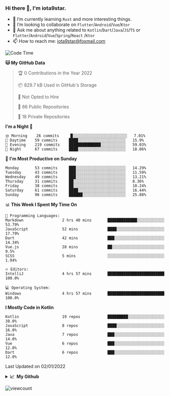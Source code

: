 ### Hi there 👋, I'm iota9star.

- 🌱 I’m currently learning `Rust` and more interesting things.
- 👯 I’m looking to collaborate on `Flutter`/`Android`/`Vue`/`Ktor`
- 💬 Ask me about anything related to `Kotlin`/`Dart`/`Java`/`JS`/`TS` or `Flutter`/`Android`/`Vue`/`Spring`/`React`
  /`Ktor`
- 📫 How to reach me: [iota9star@foxmail.com](iota9star@foxmail.com)



<!--START_SECTION:waka-->
![Code Time](http://img.shields.io/badge/Code%20Time-2%2C619%20hrs%203%20mins-blue)

**🐱 My GitHub Data** 

> 🏆 0 Contributions in the Year 2022
 > 
> 📦 829.7 kB Used in GitHub's Storage 
 > 
> 🚫 Not Opted to Hire
 > 
> 📜 66 Public Repositories 
 > 
> 🔑 18 Private Repositories  
 > 
**I'm a Night 🦉** 

```text
🌞 Morning    26 commits     █░░░░░░░░░░░░░░░░░░░░░░░░   7.01% 
🌆 Daytime    59 commits     ████░░░░░░░░░░░░░░░░░░░░░   15.9% 
🌃 Evening    219 commits    ██████████████░░░░░░░░░░░   59.03% 
🌙 Night      67 commits     ████░░░░░░░░░░░░░░░░░░░░░   18.06%

```
📅 **I'm Most Productive on Sunday** 

```text
Monday       53 commits     ███░░░░░░░░░░░░░░░░░░░░░░   14.29% 
Tuesday      43 commits     ███░░░░░░░░░░░░░░░░░░░░░░   11.59% 
Wednesday    49 commits     ███░░░░░░░░░░░░░░░░░░░░░░   13.21% 
Thursday     31 commits     ██░░░░░░░░░░░░░░░░░░░░░░░   8.36% 
Friday       38 commits     ██░░░░░░░░░░░░░░░░░░░░░░░   10.24% 
Saturday     61 commits     ████░░░░░░░░░░░░░░░░░░░░░   16.44% 
Sunday       96 commits     ██████░░░░░░░░░░░░░░░░░░░   25.88%

```


📊 **This Week I Spent My Time On** 

```text
💬 Programming Languages: 
Markdown                 2 hrs 40 mins       █████████████░░░░░░░░░░░░   53.79% 
JavaScript               52 mins             ████░░░░░░░░░░░░░░░░░░░░░   17.79% 
Dart                     42 mins             ███░░░░░░░░░░░░░░░░░░░░░░   14.34% 
Vue.js                   28 mins             ██░░░░░░░░░░░░░░░░░░░░░░░   9.5% 
SCSS                     5 mins              ░░░░░░░░░░░░░░░░░░░░░░░░░   1.94%

🔥 Editors: 
IntelliJ                 4 hrs 57 mins       █████████████████████████   100.0%

💻 Operating System: 
Windows                  4 hrs 57 mins       █████████████████████████   100.0%

```

**I Mostly Code in Kotlin** 

```text
Kotlin                   19 repos            █████████░░░░░░░░░░░░░░░░   38.0% 
JavaScript               8 repos             ████░░░░░░░░░░░░░░░░░░░░░   16.0% 
Java                     7 repos             ███░░░░░░░░░░░░░░░░░░░░░░   14.0% 
Vue                      6 repos             ███░░░░░░░░░░░░░░░░░░░░░░   12.0% 
Dart                     6 repos             ███░░░░░░░░░░░░░░░░░░░░░░   12.0%

```



 Last Updated on 02/01/2022
<!--END_SECTION:waka-->

<details>
  <summary><b>📈&nbsp;&nbsp;My Github</b></summary>
  <br>
  <img src='https://github-profile-trophy.vercel.app/?username=iota9star'>
  <img src='https://bad-apple-github-readme.vercel.app/api?show_bg=1&username=iota9star&hide_title=true'>
  <img src='http://cr-skills-chart-widget.azurewebsites.net/api/api?username=iota9star'>
</details>


![viewcount](https://count.getloli.com/get/@iota9star?theme=rule34)
